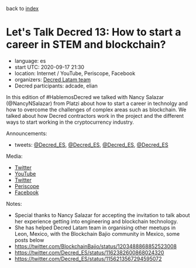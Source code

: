 back to [index](index.md)

# Let's Talk Decred 13: How to start a career in STEM and blockchain?

- language: es
- start UTC: 2020-09-17 21:30
- location: Internet / YouTube, Periscope, Facebook
- organizers: [Decred Latam team](https://twitter.com/Decred_ES)
- Decred participants: adcade, elian

In this edition of \#HablemosDecred we talked with Nancy Salazar (@NancyNSalazar) from Platzi about how to start a career in technolgy and how to overcome the challenges of complex areas such as blockchain. We talked about how Decred contractors work in the project and the different ways to start working in the cryptocurrency industry.

Announcements:

- tweets: [@Decred_ES](https://twitter.com/Decred_ES/status/1305595709257846785), [@Decred_ES](https://twitter.com/Decred_ES/status/1305920575400030210), [@Decred_ES](https://twitter.com/Decred_ES/status/1306401184413102082), [@Decred_ES](https://twitter.com/Decred_ES/status/1306702632430350337)

Media:

- [Twitter](https://twitter.com/Decred_ES/status/1307424189683564545)
- [YouTube](https://www.youtube.com/watch?v=f_ppC-GVDk8)
- [Twitter](https://twitter.com/Decred_ES/status/1306707051201003520)
- [Periscope](https://www.pscp.tv/w/cjJ7ZTF6WUViTEFxcXlsS2V8MUJSSmpZdkRrbU5HdxPQSNivOcFLN2sjbUnRuuTX69i-t44R-GaVX5CnVhih)
- [Facebook](https://www.facebook.com/DecredESP/videos/hablemos-decred-13-empezar-una-carrera-con-stem-blockchain/1585505394960700/)

Notes:

- Special thanks to Nancy Salazar for accepting the invitation to talk about her experience getting into engineering and blockchain technology.
- She has helped Decred Latam team in organising other meetups in Leon, Mexico, with the Blockchain Bajio community in Mexico, some posts below
- https://twitter.com/BlockchainBajio/status/1203488868852523008
- https://twitter.com/Decred_ES/status/1162382600868024320
- https://twitter.com/Decred_ES/status/1156213567294595072

